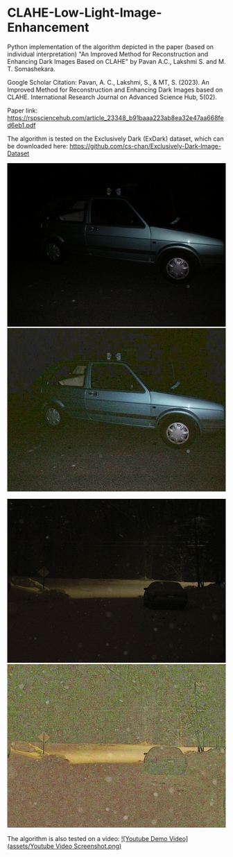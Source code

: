 # CLAHE-Low-Light-Image-Enhancement

Python implementation of the algorithm depicted in the paper (based on individual interpretation) "An Improved Method for Reconstruction and Enhancing Dark Images Based on CLAHE" by Pavan A.C., Lakshmi S. and M. T. Somashekara.

Google Scholar Citation:
Pavan, A. C., Lakshmi, S., & MT, S. (2023). An Improved Method for Reconstruction and Enhancing Dark Images based on CLAHE. International Research Journal on Advanced Science Hub, 5(02).

Paper link:
https://rspsciencehub.com/article_23348_b91baaa223ab8ea32e47aa668fed6eb1.pdf


The algorithm is tested on the Exclusively Dark (ExDark) dataset, which can be downloaded here:
https://github.com/cs-chan/Exclusively-Dark-Image-Dataset

![Original Car Image](assets/2015_02458.jpg)
![Enhanced Car Image](assets/2015_02458_enhanced.jpg)

![Original Car Image](assets/2015_02463.jpg)
![Enhanced Car Image](assets/2015_02463_enhanced.jpg)


The algorithm is also tested on a video:
[![Youtube Demo Video](assets/Youtube Video Screenshot.png)](http://www.youtube.com/watch?v=yE-fAcMAvpE)
